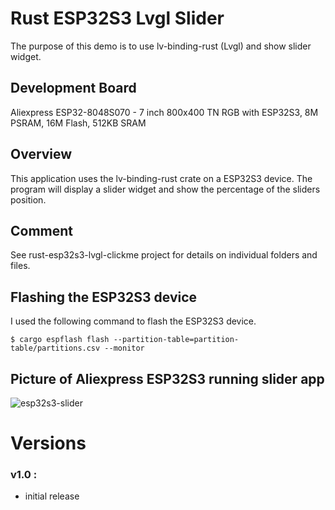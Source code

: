 # Rust ESP32S3 Lvgl Slider

The purpose of this demo is to use lv-binding-rust (Lvgl) and show slider widget.

## Development Board
Aliexpress ESP32-8048S070 - 7 inch 800x400 TN RGB with ESP32S3, 8M PSRAM, 16M Flash, 512KB SRAM

## Overview
This application uses the lv-binding-rust crate on a ESP32S3 device.  The program will display a slider widget and show the percentage of the sliders position.

## Comment
See rust-esp32s3-lvgl-clickme project for details on individual folders and files.

## Flashing the ESP32S3 device
I used the following command to flash the ESP32S3 device.
```
$ cargo espflash flash --partition-table=partition-table/partitions.csv --monitor
```

## Picture of Aliexpress ESP32S3 running slider app
![esp32s3-slider](photos/slider.jpg)


# Versions
### v1.0 : 
- initial release
